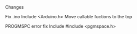 
Changes

Fix .ino
Include <Arduino.h>
Move callable fuctions to the top

PROGMSPC error fix
Include #include <pgmspace.h>